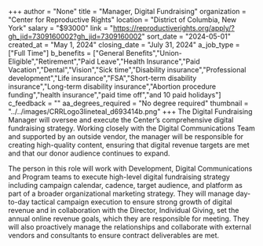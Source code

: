 +++
author = "None"
title = "Manager, Digital Fundraising"
organization = "Center for Reproductive Rights"
location = "District of Columbia, New York"
salary = "$93000"
link = "https://reproductiverights.org/apply/?gh_jid=7309160002?gh_jid=7309160002"
sort_date = "2024-05-01"
created_at = "May 1, 2024"
closing_date = "July 31, 2024"
a_job_type = ["Full Time"]
b_benefits = ["General Benefits","Union-Eligible","Retirement","Paid Leave","Health Insurance","Paid Vacation","Dental","Vision","Sick time","Disability insurance","Professional development","Life insurance","FSA","Short-term disability insurance","Long-term disability insurance","Abortion procedure funding","health insurance","paid time off","and 10 paid holidays"]
c_feedback = ""
aa_degrees_required = "No degree required"
thumbnail = "../../images/CRRLogo3lineteal_d693414b.png"
+++
The Digital Fundraising Manager will oversee and execute the Center’s comprehensive digital fundraising strategy. Working closely with the Digital Communications Team and supported by an outside vendor, the manager will be responsible for creating high-quality content, ensuring that digital revenue targets are met and that our donor audience continues to expand. 

The person in this role will work with Development, Digital Communications and Program teams to execute high-level digital fundraising strategy including campaign calendar, cadence, target audience, and platform as part of a broader organizational marketing strategy. They will manage day-to-day tactical campaign execution to ensure strong growth of digital revenue and in collaboration with the Director, Individual Giving, set the annual online revenue goals, which they are responsible for meeting. They will also proactively manage the relationships and collaborate with external vendors and consultants to ensure contract deliverables are met.